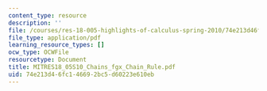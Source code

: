 ```yaml
---
content_type: resource
description: ''
file: /courses/res-18-005-highlights-of-calculus-spring-2010/74e213d46fc146692bc5d60223e610eb_MITRES18_05S10_Chains_fgx_Chain_Rule.pdf
file_type: application/pdf
learning_resource_types: []
ocw_type: OCWFile
resourcetype: Document
title: MITRES18_05S10_Chains_fgx_Chain_Rule.pdf
uid: 74e213d4-6fc1-4669-2bc5-d60223e610eb
---
```

